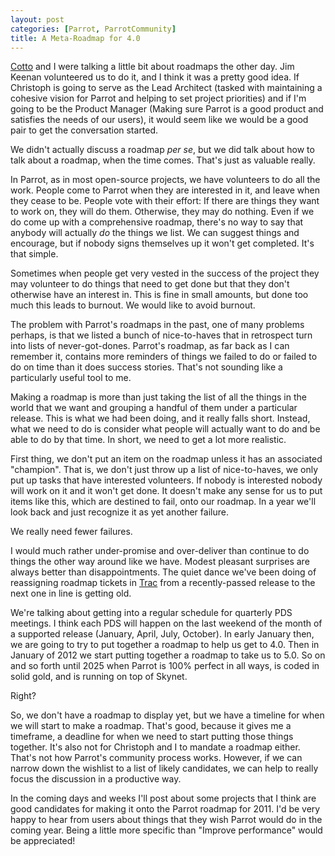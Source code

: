 ```yaml
---
layout: post
categories: [Parrot, ParrotCommunity]
title: A Meta-Roadmap for 4.0
---
```


[Cotto][] and I were talking a little bit about roadmaps the other day. Jim
Keenan volunteered us to do it, and I think it was a pretty good idea. If
Christoph is going to serve as the Lead Architect (tasked with maintaining a
cohesive vision for Parrot and helping to set project priorities) and if I'm
going to be the Product Manager (Making sure Parrot is a good product and
satisfies the needs of our users), it would seem like we would be a good pair
to get the conversation started.

[Cotto]: http://reparrot.blogspot.com/2010/12/roadmaps-fact-or-fiction.html

We didn't actually discuss a roadmap *per se*, but we did talk about how to
talk about a roadmap, when the time comes. That's just as valuable really.

In Parrot, as in most open-source projects, we have volunteers to do all the
work. People come to Parrot when they are interested in it, and leave when
they cease to be. People vote with their effort: If there are things they
want to work on, they will do them. Otherwise, they may do nothing. Even if
we do come up with a comprehensive roadmap, there's no way to say that anybody
will actually *do* the things we list. We can suggest things and encourage,
but if nobody signs themselves up it won't get completed. It's that simple.

Sometimes when people get very vested in the success of the project they may
volunteer to do things that need to get done but that they don't otherwise
have an interest in. This is fine in small amounts, but done too much this
leads to burnout. We would like to avoid burnout.

The problem with Parrot's roadmaps in the past, one of many problems perhaps,
is that we listed a bunch of nice-to-haves that in retrospect turn into lists
of never-got-dones. Parrot's roadmap, as far back as I can remember it,
contains more reminders of things we failed to do or failed to do on time than
it does success stories. That's not sounding like a particularly useful tool
to me.

Making a roadmap is more than just taking the list of all the things in the
world that we want and grouping a handful of them under a particular release.
This is what we had been doing, and it really falls short. Instead, what
we need to do is consider what people will actually want to do and be able to
do by that time. In short, we need to get a lot more realistic.

First thing, we don't put an item on the roadmap unless it has an associated
"champion". That is, we don't just throw up a list of nice-to-haves, we only
put up tasks that have interested volunteers. If nobody is interested nobody
will work on it and it won't get done. It doesn't make any sense for us to
put items like this, which are destined to fail, onto our roadmap. In a year
we'll look back and just recognize it as yet another failure.

We really need fewer failures.

I would much rather under-promise and over-deliver than continue to do things
the other way around like we have. Modest pleasant surprises are always better
than disappointments. The quiet dance we've been doing of reassigning
roadmap tickets in [Trac][] from a recently-passed release to the next one in
line is getting old.

[Trac]: http://trac.parrot.org/parrot

We're talking about getting into a regular schedule for quarterly PDS
meetings. I think each PDS will happen on the last weekend of the month of a
supported release (January, April, July, October). In early January then, we
are going to try to put together a roadmap to help us get to 4.0. Then in
January of 2012 we start putting together a roadmap to take us to 5.0. So on
and so forth until 2025 when Parrot is 100% perfect in all ways, is coded in
solid gold, and is running on top of Skynet.

Right?

So, we don't have a roadmap to display yet, but we have a timeline for when we
will start to make a roadmap. That's good, because it gives me a timeframe, a
deadline for when we need to start putting those things together. It's also
not for Christoph and I to mandate a roadmap either. That's not how Parrot's
community process works. However, if we can narrow down the wishlist to a
list of likely candidates, we can help to really focus the discussion in a
productive way.

In the coming days and weeks I'll post about some projects that I think are
good candidates for making it onto the Parrot roadmap for 2011. I'd be very
happy to hear from users about things that they wish Parrot would do in the
coming year. Being a little more specific than "Improve performance" would
be appreciated!
